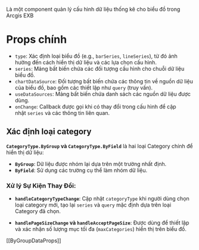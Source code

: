 Là một component quản lý cấu hình dữ liệu thống kê cho biểu đồ trong Arcgis EXB

# Props chính
- `type`: Xác định loại biểu đồ (e.g., `barSeries`, `lineSeries`), từ đó ảnh hưởng đến cách hiển thị dữ liệu và các lựa chọn cấu hình.
- `series`: Mảng bất biến chứa các đối tượng cấu hình cho chuỗi dữ liệu biểu đồ.
- `chartDataSource`: Đối tượng bất biến chứa các thông tin về nguồn dữ liệu của biểu đồ, bao gồm các thiết lập như `query` (truy vấn).
- `useDataSources`: Mảng bất biến chứa danh sách các nguồn dữ liệu được dùng.
- `onChange`: Callback được gọi khi có thay đổi trong cấu hình để cập nhật `series` và các thông tin liên quan.


## Xác định loại category

**`CategoryType.ByGroup` và `CategoryType.ByField`** là hai loại Category chính để hiển thị dữ liệu:

- **`ByGroup`**: Dữ liệu được nhóm lại dựa trên một trường nhất định.
- **`ByField`**: Sử dụng các trường cụ thể làm nhóm dữ liệu.

### **Xử lý Sự Kiện Thay Đổi**:

- **`handleCategoryTypeChange`**: Cập nhật `categoryType` khi người dùng chọn loại category mới, tạo lại `series` và `query` mặc định dựa trên loại Category đã chọn.

- **`handlePageSizeChange` và `handleAcceptPageSize`**: Được dùng để thiết lập và xác nhận số lượng mục tối đa (`maxCategories`) hiển thị trên biểu đồ.


[[ByGroupDataProps]]
